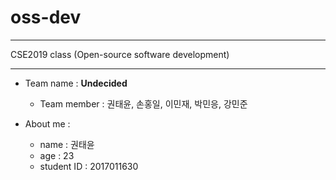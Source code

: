 oss-dev
==========
***

CSE2019 class (Open-source software development)
- - -
* Team name : **Undecided**
  - Team member : 권태윤, 손홍일, 이민재, 박민응, 강민준


* About me :
  - name : 권태윤
  - age : 23
  - student ID : 2017011630
